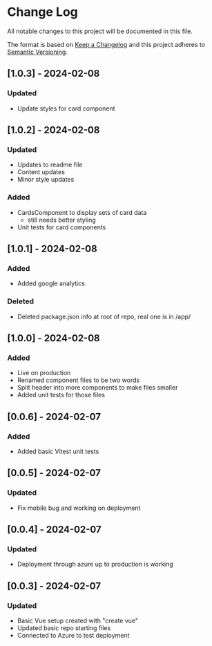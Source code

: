 # Change Log
All notable changes to this project will be documented in this file.
 
The format is based on [Keep a Changelog](http://keepachangelog.com/)
and this project adheres to [Semantic Versioning](http://semver.org/).

## [1.0.3] - 2024-02-08
### Updated
- Update styles for card component

## [1.0.2] - 2024-02-08
### Updated
- Updates to readme file
- Content updates
- Minor style updates

### Added
- CardsComponent to display sets of card data
  - still needs better styling
- Unit tests for card components

## [1.0.1] - 2024-02-08
### Added
- Added google analytics

### Deleted
- Deleted package.json info at root of repo, real one is in /app/

## [1.0.0] - 2024-02-08
### Added
- Live on production
- Renamed component files to be two words
- Split header into more components to make files smaller
- Added unit tests for those files

## [0.0.6] - 2024-02-07
### Added
- Added basic Vitest unit tests

## [0.0.5] - 2024-02-07
### Updated
- Fix mobile bug and working on deployment

## [0.0.4] - 2024-02-07
### Updated
- Deployment through azure up to production is working

## [0.0.3] - 2024-02-07
### Updated
- Basic Vue setup created with "create vue"
- Updated basic repo starting files
- Connected to Azure to test deployment
